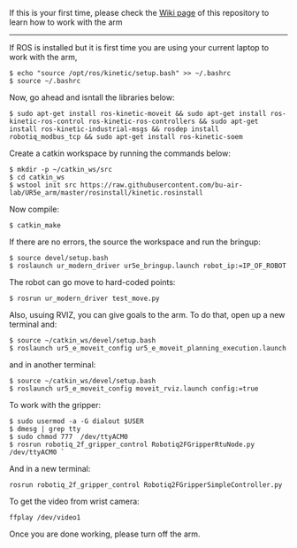 If this is your first time, please check the [Wiki page](https://github.com/bu-air-lab/UR5e_arm/wiki) of this repository to learn how to work with the arm <br />


----------------------------------------------------------------------------------------------------------------

If ROS is installed but it is first time you are using your current laptop to work with the arm, <br />
```
$ echo "source /opt/ros/kinetic/setup.bash" >> ~/.bashrc
$ source ~/.bashrc
```
Now, go ahead and isntall the libraries below:
```
$ sudo apt-get install ros-kinetic-moveit && sudo apt-get install ros-kinetic-ros-control ros-kinetic-ros-controllers && sudo apt-get install ros-kinetic-industrial-msgs && rosdep install robotiq_modbus_tcp && sudo apt-get install ros-kinetic-soem
```
Create a catkin workspace by running the commands below: <br />
```
$ mkdir -p ~/catkin_ws/src
$ cd catkin_ws
$ wstool init src https://raw.githubusercontent.com/bu-air-lab/UR5e_arm/master/rosinstall/kinetic.rosinstall
```
Now compile: <br />
``` 
$ catkin_make
```
If there are no errors, the source the workspace and run the bringup: <br />
```
$ source devel/setup.bash
$ roslaunch ur_modern_driver ur5e_bringup.launch robot_ip:=IP_OF_ROBOT
```
The robot can go move to hard-coded points:<br />
```
$ rosrun ur_modern_driver test_move.py
```
Also, usuing RVIZ, you can give goals to the arm. To do that, open up a new terminal and:<br />
```
$ source ~/catkin_ws/devel/setup.bash
$ roslaunch ur5_e_moveit_config ur5_e_moveit_planning_execution.launch
```

and in another terminal:<br />
```
$ source ~/catkin_ws/devel/setup.bash
$ roslaunch ur5_e_moveit_config moveit_rviz.launch config:=true
```
To work with the gripper:

```
$ sudo usermod -a -G dialout $USER 
$ dmesg | grep tty 
$ sudo chmod 777  /dev/ttyACM0 
$ rosrun robotiq_2f_gripper_control Robotiq2FGripperRtuNode.py /dev/ttyACM0 `
```
And in a new terminal:
```
rosrun robotiq_2f_gripper_control Robotiq2FGripperSimpleController.py 
```

To get the video from wrist camera:
```
ffplay /dev/video1
```

Once you are done working, please turn off the arm.





